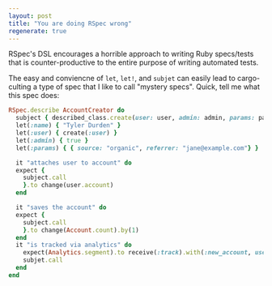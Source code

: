 ```yaml
---
layout: post
title: "You are doing RSpec wrong"
regenerate: true
---
```


RSpec's DSL encourages a horrible approach to writing Ruby specs/tests that is counter-productive to the entire purpose of writing automated tests.

The easy and conviencne of `let`, `let!`, and `subjet` can easily lead to cargo-culting a type of spec that I like to call "mystery specs". Quick, tell me what this spec does:

```ruby
RSpec.describe AccountCreator do
  subject { described_class.create(user: user, admin: admin, params: params, name: name) }
  let(:name) { "Tyler Durden" }
  let(:user) { create(:user) }
  let(:admin) { true }
  let(:params) { { source: "organic", referrer: "jane@example.com"} }

  it "attaches user to account" do
  expect {
    subject.call
    }.to change(user.account)
  end

  it "saves the account" do
  expect {
    subject.call
    }.to change(Account.count).by(1)
  end
  it "is tracked via analytics" do
    expect(Analytics.segment).to receive(:track).with(:new_account, user_id: user.id)
    subjet.call
  end
end
```


